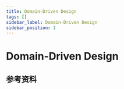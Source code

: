 ```yaml
---
title: Domain-Driven Design
tags: []
sidebar_label: Domain-Driven Design
sidebar_position: 1
---
```


# Domain-Driven Design

## 参考资料

